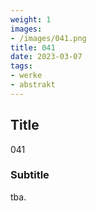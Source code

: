```yaml
---
weight: 1
images:
- /images/041.png
title: 041
date: 2023-03-07
tags:
- werke
- abstrakt
---
```


## Title
041

### Subtitle
tba.